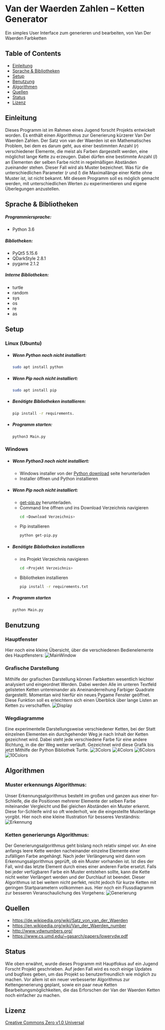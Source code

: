 # Van der Waerden Zahlen – Ketten Generator
Ein simples User Interface zum generieren und bearbeiten, von Van Der Waerden Farbketten

## Table of Contents
- [Einleitung](#Einleitung)
- [Sprache & Bibliotheken](#Sprache--Bibliotheken)
- [Setup](#Setup)
- [Benutzung](#Benutzung)
- [Algorithmen](#Algorithmen)
- [Quellen](#Quellen)
- [Status](#Status)
- [Lizenz](#Lizenz)

## Einleitung
Dieses Programm ist im Rahmen eines Jugend forscht Projekts entwickelt worden. Es enthält einen Algorithmus zur Generierung kürzerer Van Der Waerden Zahlen. Der Satz von van der Waerden ist ein Mathematisches Problem, bei dem es darum geht, aus einer bestimmten Anzahl (𝑟) verschiedener Elemente, die meist als Farben dargestellt werden, eine möglichst lange Kette zu erzeugen. Dabei dürfen eine bestimmte Anzahl (𝑙) an Elementen der selben Farbe nicht in regelmäßigen Abständen zueinander stehen. Dieser Fall wird als Muster bezeichnet. Was für die unterschiedlichen Parameter (𝑟 und 𝑙) die Maximallänge einer Kette ohne Muster ist, ist nicht bekannt. Mit diesem Programm soll es möglich gemacht werden, mit unterschiedlichen Werten zu experimentieren und eigene Überlegungen anzustellen. 

## Sprache & Bibliotheken
##### Programmiersprache:
- Python 3.6
##### Bibliotheken:
- PyQt5 5.15.6
- QDarkStyle 2.8.1
- pygame 2.1.2
##### Interne Bibliotheken:
- turtle
- random
- sys
- os
- re
- as

## Setup
### Linux (Ubuntu)
- ##### Wenn Python noch nicht installiert: 
  ```sh
  sudo apt install python
- ##### Wenn Pip noch nicht installiert:
  ```sh
  sudo apt install pip
- ##### Benötigte Bibliotheken installieren: 
  ```sh
  pip install -r requirements.
- ##### Programm starten:
  ```sh
  python3 Main.py
### Windows
- ##### Wenn Python3 noch nicht installiert:
    - Windows installer von der [Python download](https://www.python.org/downloads/release/python-3102/) seite herunterladen
    - Installer öffnen und Python installieren
- ##### Wenn Pip noch nicht installiert:
    - [get-pip.py](https://bootstrap.pypa.io/get-pip.py) herunterladen.
    - Command line öffnen und ins Download Verzeichnis navigieren
        ```sh
        cd <Download Verzeichnis>
    - Pip installieren
        ```sh
        python get-pip.py
- ##### Benötigte Bibliotheken installieren
    - ins Projekt Verzeichnis navigieren
        ```sh
        cd <Projekt Verzeichnis>
    - Bibliotheken installieren
        ```sh
        pip install -r requirements.txt
- ##### Programm starten
    ```sh
    python Main.py
## Benutzung
### Hauptfenster
Hier noch eine kleine Übersicht, über die verschiedenen Bedienelemente des Hauptfensters:
![MainWindow](./images/MainWindowIllustrationBG.png)
### Grafische Darstellung
Mithilfe der grafischen Darstellung können Farbketten wesentlich leichter analysiert und eingeordnet Werden. Dabei werden Alle im unteren Textfeld gelisteten Ketten untereinander als Aneinanderreihung Farbiger Quadrate dargestellt. Momentan wird hierfür ein neues Pygame Fenster geöffnet. Diese Funktion soll es erleichtern sich einen Überblick über lange Listen an Ketten zu verschaffen.
![Display](./images/Display3Colors.png)
### Wegdiagramme
Eine experimentelle Darstellungsweise verschiedener Ketten, bei der Statt einzelnen Elementen ein durchgehender Weg je nach Inhalt der Ketten gezeichnet wird. Dabei steht jede verschiedene Farbe für eine andere Richtung, in die der Weg weiter verläuft. Gezeichnet wird diese Grafik bis jetzt Mithilfe der Python Bibliothek Turtle. 
![3Colors](./images/Path3Colors.png)
![4Colors](./images/Path4Colors.png)
![6Colors](./images/Path6Colors.png)
![10Colors](./images/Path10Colors.png)
## Algorithmen
### Muster erkennungs Algorithmus:
Unser Erkennungsalgorithmus besteht im großen und ganzen aus einer for-Schleife, die die Positionen mehrerer Elemente der selben Farbe miteinander Vergleicht und Bei gleichen Abständen ein Muster erkennt. Diese for-Schleife wird so oft wiederholt, wie die eingestellte Musterlänge vorgibt. Hier noch eine kleine Illustration für besseres Verständnis:
![Erkennung](./images/FindPatternIllustration.png)
### Ketten generierungs Algorithmus:
Der Generierungsalgorithmus geht bislang noch relativ simpel vor. An eine anfangs leere Kette werden nacheinander einzelne Elemente einer zufälligen Farbe angehängt. Nach jeder Verlängerung wird dann vom Erkennungsalgorithmus geprüft, ob ein Muster vorhanden ist. Ist dies der Fall, wird das letzte Element durch eines einer anderen Farbe ersetzt. Falls bei jeder verfügbaren Farbe ein Muster entstehen sollte, kann die Kette nicht weiter Verlängert werden und der Durchlauf ist beendet. Dieser Algorithmus ist bei weitem nicht perfekt, reicht jedoch für kurze Ketten mit geringen Startparametern vollkommen aus. Hier noch ein Flussdiagramm zur besseren Veranschaulichung des Vorgehens:
![Generierung](./images/VanDerWaerdenNumbersBG.png)
## Quellen
- https://de.wikipedia.org/wiki/Satz_von_van_der_Waerden
- https://en.wikipedia.org/wiki/Van_der_Waerden_number
- http://www.vdwnumbers.org/
- https://www.cs.umd.edu/~gasarch/papers/lowervdw.pdf

## Status
Wie oben erwähnt, wurde dieses Programm mit Hauptfokus auf ein Jugend Forscht Projekt geschrieben. Auf jeden Fall wird es noch einige Updates und bugfixes geben, um das Projekt so benutzerfreundlich wie möglich zu machen. Vor allem ist ein neuer verbesserter Algorithmus zur Kettengenerierung geplant, sowie ein paar neue Ketten Bearbeitungsmöglichkeiten, die das Erforschen der Van der Waerden Ketten noch einfacher zu machen. 
## Lizenz
[Creative Commons Zero v1.0 Universal](./LICENSE)
